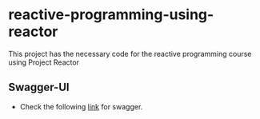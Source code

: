# reactive-programming-using-reactor
This project has the necessary code for the reactive programming course using Project Reactor

## Swagger-UI

-   Check the following [link](http://localhost:8080/movies/swagger-ui.html) for swagger.
